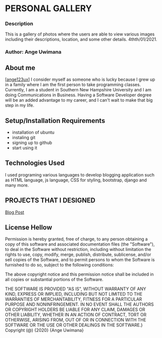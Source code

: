 # PERSONAL GALLERY

### Description
This is a gallery of photos where the users are able to view various images including their descriptions, location, and some other details.
  4thth/01/2021.

### Author: Ange Uwimana

## About me
[[ange123ux](https://github.com/ange123ux/personal-gallery)]
I consider myself as someone who is lucky because I grew up in a family where I am the first person to take programming classes. Currently, I am a student in Southern New Hampshire University and I am doing Communications in Business. Having a Software Developer degree will be an added advantage to my career, and I can't wait to make that big step in my life. 

## Setup/Installation Requirements

* installation of ubuntu
* instaling git
* signing up to github 
* start using it
## Technologies Used
I used programing various languages to develop blogging application such as HTML language, js language, CSS for styling, bootstrap, django and many more.

  ## PROJECTS THAT I DESIGNED
[Blog Post](https://ange123ux.github.io/blog/)

## License Hellow

Permission is hereby granted, free of charge, to any person obtaining a copy
of this software and associated documentation files (the "Software"), to deal in the Software without restriction, including without limitation the rights
to use, copy, modify, merge, publish, distribute, sublicense, and/or sell
copies of the Software, and to permit persons to whom the Software is
furnished to do so, subject to the following conditions:

The above copyright notice and this permission notice shall be included in all
copies or substantial portions of the Software.

THE SOFTWARE IS PROVIDED "AS IS", WITHOUT WARRANTY OF ANY KIND, EXPRESS OR
IMPLIED, INCLUDING BUT NOT LIMITED TO THE WARRANTIES OF MERCHANTABILITY, FITNESS FOR A PARTICULAR PURPOSE AND NONINFRINGEMENT. IN NO EVENT SHALL THE
AUTHORS OR COPYRIGHT HOLDERS BE LIABLE FOR ANY CLAIM, DAMAGES OR OTHER
LIABILITY, WHETHER IN AN ACTION OF CONTRACT, TORT OR OTHERWISE, ARISING FROM, OUT OF OR IN CONNECTION WITH THE SOFTWARE OR THE USE OR OTHER DEALINGS IN THE SOFTWARE.}
Copyright (@) {2020} {Ange Uwimana}